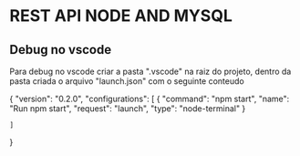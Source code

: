 # REST API NODE AND MYSQL

## Debug no vscode
Para debug no vscode criar a pasta ".vscode" na raiz do projeto,
dentro da pasta criada o arquivo "launch.json" com o seguinte conteudo

{
    "version": "0.2.0",
    "configurations": [
        {
            "command": "npm start",
            "name": "Run npm start",
            "request": "launch",
            "type": "node-terminal"
        }

    ]
}
